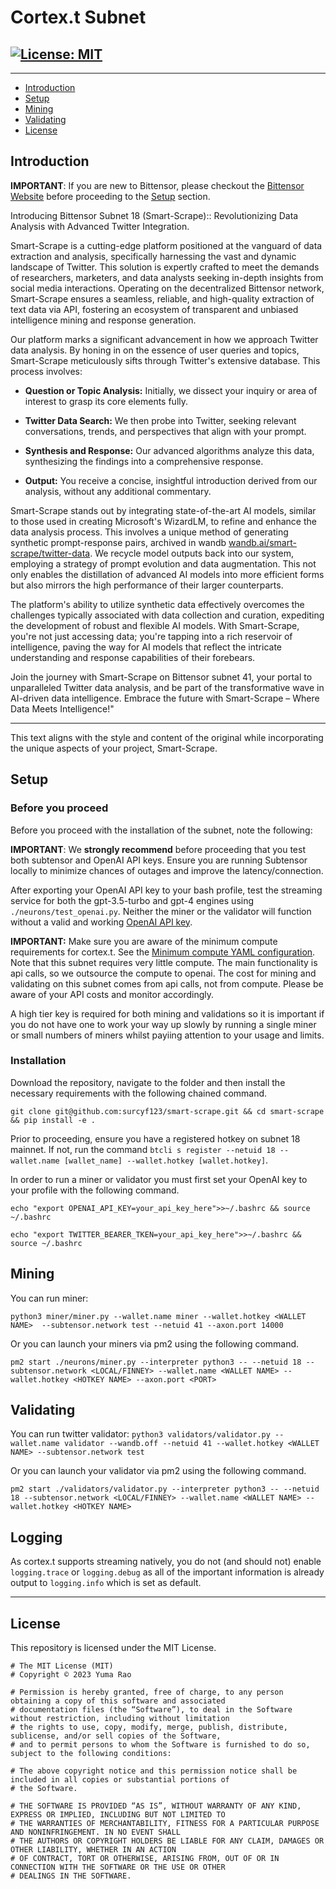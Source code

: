 <div align="left">

# **Cortex.t Subnet** <!-- omit in toc -->
[![License: MIT](https://img.shields.io/badge/License-MIT-yellow.svg)](https://opensource.org/licenses/MIT) 
---

---
- [Introduction](#introduction)
- [Setup](#setup)
- [Mining](#mining)
- [Validating](#validating)
- [License](#license)


## Introduction

**IMPORTANT**: If you are new to Bittensor, please checkout the [Bittensor Website](https://bittensor.com/) before proceeding to the [Setup](#setup) section. 

Introducing Bittensor Subnet 18 (Smart-Scrape):: Revolutionizing Data Analysis with Advanced Twitter Integration.

Smart-Scrape is a cutting-edge platform positioned at the vanguard of data extraction and analysis, specifically harnessing the vast and dynamic landscape of Twitter. This solution is expertly crafted to meet the demands of researchers, marketers, and data analysts seeking in-depth insights from social media interactions. Operating on the decentralized Bittensor network, Smart-Scrape ensures a seamless, reliable, and high-quality extraction of text data via API, fostering an ecosystem of transparent and unbiased intelligence mining and response generation.

Our platform marks a significant advancement in how we approach Twitter data analysis. By honing in on the essence of user queries and topics, Smart-Scrape meticulously sifts through Twitter's extensive database. This process involves:

- **Question or Topic Analysis:** Initially, we dissect your inquiry or area of interest to grasp its core elements fully.

- **Twitter Data Search:** We then probe into Twitter, seeking relevant conversations, trends, and perspectives that align with your prompt.

- **Synthesis and Response:** Our advanced algorithms analyze this data, synthesizing the findings into a comprehensive response.

- **Output:** You receive a concise, insightful introduction derived from our analysis, without any additional commentary.

Smart-Scrape stands out by integrating state-of-the-art AI models, similar to those used in creating Microsoft's WizardLM, to refine and enhance the data analysis process. This involves a unique method of generating synthetic prompt-response pairs, archived in wandb [wandb.ai/smart-scrape/twitter-data](https://wandb.ai/smart-scrape/twitter-data). We recycle model outputs back into our system, employing a strategy of prompt evolution and data augmentation. This not only enables the distillation of advanced AI models into more efficient forms but also mirrors the high performance of their larger counterparts.

The platform's ability to utilize synthetic data effectively overcomes the challenges typically associated with data collection and curation, expediting the development of robust and flexible AI models. With Smart-Scrape, you're not just accessing data; you're tapping into a rich reservoir of intelligence, paving the way for AI models that reflect the intricate understanding and response capabilities of their forebears.

Join the journey with Smart-Scrape on Bittensor subnet 41, your portal to unparalleled Twitter data analysis, and be part of the transformative wave in AI-driven data intelligence. Embrace the future with Smart-Scrape – Where Data Meets Intelligence!"

---

This text aligns with the style and content of the original while incorporating the unique aspects of your project, Smart-Scrape.


## Setup



### Before you proceed
Before you proceed with the installation of the subnet, note the following: 

**IMPORTANT**: We **strongly recommend** before proceeding that you test both subtensor and OpenAI API keys. Ensure you are running Subtensor locally to minimize chances of outages and improve the latency/connection. 

After exporting your OpenAI API key to your bash profile, test the streaming service for both the gpt-3.5-turbo and gpt-4 engines using ```./neurons/test_openai.py```. Neither the miner or the validator will function without a valid and working [OpenAI API key](https://platform.openai.com/). 

**IMPORTANT:** Make sure you are aware of the minimum compute requirements for cortex.t. See the [Minimum compute YAML configuration](./min_compute.yml).
Note that this subnet requires very little compute. The main functionality is api calls, so we outsource the compute to openai. The cost for mining and validating on this subnet comes from api calls, not from compute. Please be aware of your API costs and monitor accordingly.

A high tier key is required for both mining and validations so it is important if you do not have one to work your way up slowly by running a single miner or small numbers of miners whilst payiing attention to your usage and limits.


### Installation

Download the repository, navigate to the folder and then install the necessary requirements with the following chained command.

```git clone git@github.com:surcyf123/smart-scrape.git && cd smart-scrape && pip install -e .```

Prior to proceeding, ensure you have a registered hotkey on subnet 18 mainnet. If not, run the command `btcli s register --netuid 18 --wallet.name [wallet_name] --wallet.hotkey [wallet.hotkey]`.

In order to run a miner or validator you must first set your OpenAI key to your profile with the following command.

```echo "export OPENAI_API_KEY=your_api_key_here">>~/.bashrc && source ~/.bashrc```

```echo "export TWITTER_BEARER_TKEN=your_api_key_here">>~/.bashrc && source ~/.bashrc```


## Mining

You can run miner: 

`python3 miner/miner.py --wallet.name miner --wallet.hotkey <WALLET NAME>  --subtensor.network test --netuid 41 --axon.port 14000`

Or you can launch your miners via pm2 using the following command. 

`pm2 start ./neurons/miner.py --interpreter python3 -- --netuid 18 --subtensor.network <LOCAL/FINNEY> --wallet.name <WALLET NAME> --wallet.hotkey <HOTKEY NAME> --axon.port <PORT>`


## Validating

You can run twitter validator:
`python3 validators/validator.py --wallet.name validator --wandb.off --netuid 41 --wallet.hotkey <WALLET NAME> --subtensor.network test`

Or you can launch your validator via pm2 using the following command.

`pm2 start ./validators/validator.py --interpreter python3 -- --netuid 18 --subtensor.network <LOCAL/FINNEY> --wallet.name <WALLET NAME> --wallet.hotkey <HOTKEY NAME>`


## Logging

As cortex.t supports streaming natively, you do not (and should not) enable `logging.trace` or `logging.debug` as all of the important information is already output to `logging.info` which is set as default.

---

## License
This repository is licensed under the MIT License.
```text
# The MIT License (MIT)
# Copyright © 2023 Yuma Rao

# Permission is hereby granted, free of charge, to any person obtaining a copy of this software and associated
# documentation files (the “Software”), to deal in the Software without restriction, including without limitation
# the rights to use, copy, modify, merge, publish, distribute, sublicense, and/or sell copies of the Software,
# and to permit persons to whom the Software is furnished to do so, subject to the following conditions:

# The above copyright notice and this permission notice shall be included in all copies or substantial portions of
# the Software.

# THE SOFTWARE IS PROVIDED “AS IS”, WITHOUT WARRANTY OF ANY KIND, EXPRESS OR IMPLIED, INCLUDING BUT NOT LIMITED TO
# THE WARRANTIES OF MERCHANTABILITY, FITNESS FOR A PARTICULAR PURPOSE AND NONINFRINGEMENT. IN NO EVENT SHALL
# THE AUTHORS OR COPYRIGHT HOLDERS BE LIABLE FOR ANY CLAIM, DAMAGES OR OTHER LIABILITY, WHETHER IN AN ACTION
# OF CONTRACT, TORT OR OTHERWISE, ARISING FROM, OUT OF OR IN CONNECTION WITH THE SOFTWARE OR THE USE OR OTHER
# DEALINGS IN THE SOFTWARE.
```

